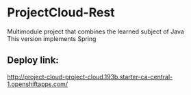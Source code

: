 # ProjectCloud-Rest
Multimodule project that combines the learned subject of Java  
This version implements Spring  
## Deploy link: 
http://project-cloud-project-cloud.193b.starter-ca-central-1.openshiftapps.com/
